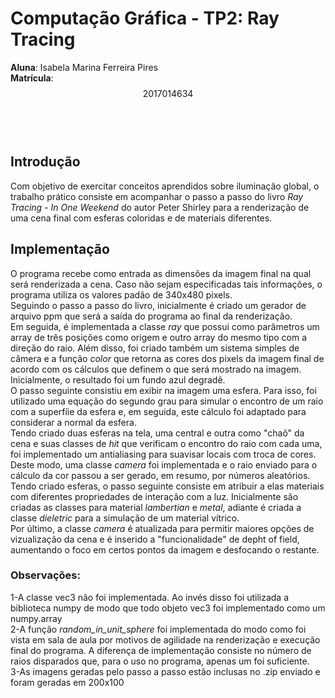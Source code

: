# Computação Gráfica - TP2: Ray Tracing


**Aluna**: Isabela Marina Ferreira Pires<br>
**Matrícula**: $$2017014634$$<br>
<br>
<br>

## Introdução

Com objetivo de exercitar conceitos aprendidos sobre iluminação global, o trabalho prático consiste em acompanhar o passo a passo do livro *Ray Tracing - In One Weekend* do autor Peter Shirley para a renderização de uma cena final com esferas coloridas e de materiais diferentes.<br>

## Implementação

O programa recebe como entrada as dimensões da imagem final na qual será renderizada a cena. Caso não sejam especificadas tais informações, o programa utiliza os valores padão de 340x480 pixels.<br>
Seguindo o passo a passo do livro, inicialmente é criado um gerador de arquivo ppm que será a saída do programa ao final da renderização.<br>
Em seguida, é implementada a classe *ray* que possui como parâmetros um array de três posições como origem e outro array do mesmo tipo com a direção do raio. Além disso, foi criado também um sistema simples de câmera e a função *color* que retorna as cores dos pixels da imagem final de acordo com os cálculos que definem o que será mostrado na imagem. Inicialmente, o resultado foi um fundo azul degradê.<br>
O passo seguinte consistiu em exibir na imagem uma esfera. Para isso, foi utilizado uma equação do segundo grau para simular o encontro de um raio com a superfíie da esfera e, em seguida, este cálculo foi adaptado para considerar a normal da esfera.<br>
Tendo criado duas esferas na tela, uma central e outra como "chaõ" da cena e suas classes de *hit* que verificam o encontro do raio com cada uma, foi implementado um antialiasing para suavisar locais com troca de cores. Deste modo, uma classe *camera* foi implementada e o raio enviado para o cálculo da cor passou a ser gerado, em resumo, por números aleatórios.<br>
Tendo criado esferas, o passo seguinte consiste em atribuir a elas materiais com diferentes propriedades de interação com a luz. Inicialmente são criadas as classes para material *lambertian* e *metal*, adiante é criada a classe *dieletric* para a simulação de um material vítrico.<br>
Por último, a classe *camera* é atualizada para permitir maiores opções de vizualização da cena e é inserido a "funcionalidade" de depht of field, aumentando o foco em certos pontos da imagem e desfocando o restante.<br>

### Observações:

1-A classe vec3 não foi implementada. Ao invés disso foi utilizada a biblioteca numpy de modo que todo objeto vec3 foi implementado como um numpy.array<br>
2-A função *random_in_unit_sphere* foi implementada do modo como foi vista em sala de aula por motivos de agilidade na renderização e execução final do programa. A diferença de implementação consiste no número de raios disparados que, para o uso no programa, apenas um foi suficiente.<br>
3-As imagens geradas pelo passo a passo estão inclusas no .zip enviado e foram geradas em 200x100
